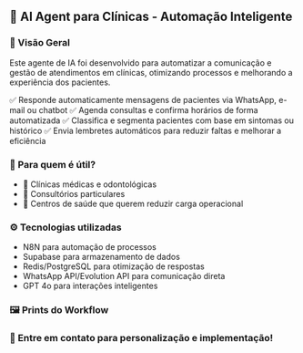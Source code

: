 ## 🏥 AI Agent para Clínicas - Automação Inteligente
### 📌 Visão Geral
Este agente de IA foi desenvolvido para automatizar a comunicação e gestão de atendimentos em clínicas, otimizando processos e melhorando a experiência dos pacientes.

✅ Responde automaticamente mensagens de pacientes via WhatsApp, e-mail ou chatbot
✅ Agenda consultas e confirma horários de forma automatizada
✅ Classifica e segmenta pacientes com base em sintomas ou histórico
✅ Envia lembretes automáticos para reduzir faltas e melhorar a eficiência

### 🎯 Para quem é útil?
- 🔹 Clínicas médicas e odontológicas
- 🔹 Consultórios particulares
- 🔹 Centros de saúde que querem reduzir carga operacional

### ⚙️ Tecnologias utilizadas
- N8N para automação de processos
- Supabase para armazenamento de dados
- Redis/PostgreSQL para otimização de respostas
- WhatsApp API/Evolution API para comunicação direta
- GPT 4o para interações inteligentes

### 🖼️ Prints do Workflow

### 📌 Entre em contato para personalização e implementação!
